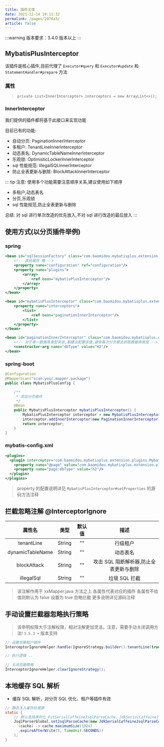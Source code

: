 ```yaml
---
title: 插件主体
date: 2021-12-14 19:11:32
permalink: /pages/2976a3/
article: false
---
```


:::warning
版本要求：3.4.0 版本以上
:::

## MybatisPlusInterceptor

该插件是核心插件,目前代理了 `Executor#query` 和 `Executor#update` 和 `StatementHandler#prepare` 方法

### 属性

> `private List<InnerInterceptor> interceptors = new ArrayList<>();`

### InnerInterceptor

我们提供的插件都将基于此接口来实现功能

目前已有的功能:

- 自动分页: PaginationInnerInterceptor
- 多租户: TenantLineInnerInterceptor
- 动态表名: DynamicTableNameInnerInterceptor
- 乐观锁: OptimisticLockerInnerInterceptor
- sql 性能规范: IllegalSQLInnerInterceptor
- 防止全表更新与删除: BlockAttackInnerInterceptor

::: tip 注意:
使用多个功能需要注意顺序关系,建议使用如下顺序

- 多租户,动态表名
- 分页,乐观锁
- sql 性能规范,防止全表更新与删除

总结: 对 sql 进行单次改造的优先放入,不对 sql 进行改造的最后放入
:::

## 使用方式(以分页插件举例)

### spring

```xml
<bean id="sqlSessionFactory" class="com.baomidou.mybatisplus.extension.spring.MybatisSqlSessionFactoryBean">
    <!-- 其他属性 略 -->
    <property name="configuration" ref="configuration"/>
    <property name="plugins">
        <array>
            <ref bean="mybatisPlusInterceptor"/>
        </array>
    </property>
</bean>

<bean id="mybatisPlusInterceptor" class="com.baomidou.mybatisplus.extension.plugins.MybatisPlusInterceptor">
    <property name="interceptors">
        <list>
            <ref bean="paginationInnerInterceptor"/>
        </list>
    </property>
</bean>

<bean id="paginationInnerInterceptor" class="com.baomidou.mybatisplus.extension.plugins.inner.PaginationInnerInterceptor">
    <!-- 对于单一数据库类型来说,都建议配置该值,避免每次分页都去抓取数据库类型 -->
    <constructor-arg name="dbType" value="H2"/>
</bean>
```

### spring-boot

```java
@Configuration
@MapperScan("scan.your.mapper.package")
public class MybatisPlusConfig {

    /**
     * 添加分页插件
     */
    @Bean
    public MybatisPlusInterceptor mybatisPlusInterceptor() {
        MybatisPlusInterceptor interceptor = new MybatisPlusInterceptor();
        interceptor.addInnerInterceptor(new PaginationInnerInterceptor(DbType.H2));
        return interceptor;
    }
}
```

### mybatis-config.xml

```xml
<plugins>
  <plugin interceptor="com.baomidou.mybatisplus.extension.plugins.MybatisPlusInterceptor">
    <property name="@page" value="com.baomidou.mybatisplus.extension.plugins.inner.PaginationInnerInterceptor"/>
    <property name="page:dbType" value="h2"/>
  </plugin>
</plugins>
```

> property 的配置说明详见 `MybatisPlusInterceptor#setProperties` 的源码方法注释

## 拦截忽略注解 @InterceptorIgnore

|      属性名      |  类型  | 默认值 |                  描述                  |
| :--------------: | :----: | :----: | :------------------------------------: |
|    tenantLine    | String |   ""   |                行级租户                |
| dynamicTableName | String |   ""   |                动态表名                |
|   blockAttack    | String |   ""   | 攻击 SQL 阻断解析器,防止全表更新与删除 |
|    illegalSql    | String |   ""   |             垃圾 SQL 拦截              |

> 该注解作用于 xxMapper.java 方法之上
> 各属性代表对应的插件
> 各属性不给值则默认为 false 设置为 true 忽略拦截
> 更多说明详见源码注释

## 手动设置拦截器忽略执行策略

> 该申明权限大于注解权限，相对注解更加灵活。注意，需要手动关闭调用方法!  `3.5.3 +` 版本支持

```java
// 设置忽略租户插件
InterceptorIgnoreHelper.handle(IgnoreStrategy.builder().tenantLine(true).build());

// 执行逻辑 ..
        
// 关闭忽略策略
InterceptorIgnoreHelper.clearIgnoreStrategy();
```

## 本地缓存 SQL 解析

- 缓存 SQL 解析，对分页 SQL 优化、租户等插件有效

```java
// 静态注入缓存处理类
static {
    // 默认支持序列化 FstSerialCaffeineJsqlParseCache，JdkSerialCaffeineJsqlParseCache
    JsqlParserGlobal.setJsqlParseCache(new JdkSerialCaffeineJsqlParseCache(
      (cache) -> cache.maximumSize(1024)
      .expireAfterWrite(5, TimeUnit.SECONDS))
    );
}
```
